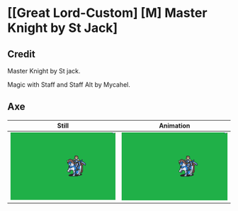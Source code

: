 # [\[Great Lord-Custom\] \[M\] Master Knight by St Jack]

## Credit

Master Knight by St jack.

Magic with Staff and Staff Alt by Mycahel.

## Axe

| Still | Animation |
| :---: | :-------: |
| ![Axe still](./Axe_000.png) | ![Axe animation](./Axe.gif) |
